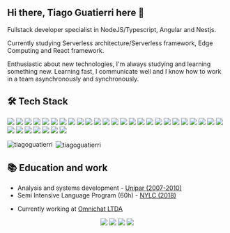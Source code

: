 ## Hi there, Tiago Guatierri here 👋

Fullstack developer specialist in NodeJS/Typescript, Angular and Nestjs. 

Currently studying Serverless architecture/Serverless framework, Edge Computing and React framework.

Enthusiastic about new technologies, I'm always studying and learning something new. Learning fast, I communicate well and I know how to work in a team asynchronously and synchronously.
  
## 🛠  Tech Stack

<img src="https://img.shields.io/badge/HTML5-E34F26?style=for-the-badge&logo=html5&logoColor=white" />  <img src="https://img.shields.io/badge/CSS3-1572B6?style=for-the-badge&logo=css3&logoColor=white" /> <img src="https://img.shields.io/badge/Sass-CC6699?style=for-the-badge&logo=sass&logoColor=white" /> <img src="https://img.shields.io/badge/JavaScript-323330?style=for-the-badge&logo=javascript&logoColor=F7DF1E" /> <img src="https://img.shields.io/badge/TypeScript-007ACC?style=for-the-badge&logo=typescript&logoColor=white" /> <img src="https://img.shields.io/badge/Angular-DD0031?style=for-the-badge&logo=angular&logoColor=white" /> <img src="https://img.shields.io/badge/AngularJS-E23237?style=for-the-badge&logo=angularjs&logoColor=white" /> <img src="https://img.shields.io/badge/Vite-B73BFE?style=for-the-badge&logo=vite&logoColor=FFD62E" /> <img src="https://img.shields.io/badge/Vue.js-35495E?style=for-the-badge&logo=vuedotjs&logoColor=4FC08D" /> <img src="https://img.shields.io/badge/nuxt.js-00C58E?style=for-the-badge&logo=nuxtdotjs&logoColor=white" /> <img src="https://img.shields.io/badge/React-20232A?style=for-the-badge&logo=react&logoColor=61DAFB" /> <img src="https://img.shields.io/badge/next.js-000000?style=for-the-badge&logo=nextdotjs&logoColor=white" /> <img src="https://img.shields.io/badge/Node.js-339933?style=for-the-badge&logo=nodedotjs&logoColor=white" /> <img src="https://img.shields.io/badge/nestjs-E0234E?style=for-the-badge&logo=nestjs&logoColor=white" /> <img src="https://img.shields.io/badge/Express.js-000000?style=for-the-badge&logo=express&logoColor=white" /> <img src="https://img.shields.io/badge/fastify-202020?style=for-the-badge&logo=fastify&logoColor=white" /> <img src="https://img.shields.io/badge/PHP-777BB4?style=for-the-badge&logo=php&logoColor=white" /> <img src="https://img.shields.io/badge/Composer-885630?style=for-the-badge&logo=Composer&logoColor=white" /> <img src="https://img.shields.io/badge/Laravel-FF2D20?style=for-the-badge&logo=laravel&logoColor=white" /> <img src="https://img.shields.io/badge/MySQL-005C84?style=for-the-badge&logo=mysql&logoColor=white" /> <img src="https://img.shields.io/badge/MariaDB-003545?style=for-the-badge&logo=mariadb&logoColor=white" /> <img src="https://img.shields.io/badge/SQLite-07405E?style=for-the-badge&logo=sqlite&logoColor=white" /> <img src="https://img.shields.io/badge/PostgreSQL-316192?style=for-the-badge&logo=postgresql&logoColor=white" /> <img src="https://img.shields.io/badge/MongoDB-4EA94B?style=for-the-badge&logo=mongodb&logoColor=white" /> <img src="https://img.shields.io/badge/redis-%23DD0031.svg?&style=for-the-badge&logo=redis&logoColor=white" /> <img src="https://img.shields.io/badge/rabbitmq-%23FF6600.svg?&style=for-the-badge&logo=rabbitmq&logoColor=white" /> <img src="https://img.shields.io/badge/firebase-ffca28?style=for-the-badge&logo=firebase&logoColor=black" /> <img src="https://img.shields.io/badge/Webpack-8DD6F9?style=for-the-badge&logo=Webpack&logoColor=white" /> <img src="https://img.shields.io/badge/Docker-2CA5E0?style=for-the-badge&logo=docker&logoColor=white" /> <img src="https://img.shields.io/badge/Nginx-009639?style=for-the-badge&logo=nginx&logoColor=white" /> <img src="https://img.shields.io/badge/Ubuntu-E95420?style=for-the-badge&logo=ubuntu&logoColor=white" /> <img src="https://img.shields.io/badge/Amazon_AWS-FF9900?style=for-the-badge&logo=amazonaws&logoColor=white" /> 

<p><img align="left" src="https://github-readme-stats.vercel.app/api/top-langs?username=tiagoguatierri&show_icons=true&locale=en&layout=compact" alt="tiagoguatierri" /></p>  
  
<p>&nbsp;<img align="center" src="https://github-readme-stats.vercel.app/api?username=tiagoguatierri&show_icons=true&locale=en" alt="tiagoguatierri" /></p>

## 📚 Education and work
* Analysis and systems development - [Unipar (2007-2010)](https://www.unipar.br/graduacao/analise-desenvolvimento-sistemas/)
* Semi Intensive Language Program (60h) - [NYLC (2018)](https://www.nylanguagecenter.com/programs/) 

-   Currently working at [Omnichat LTDA](https://omni.chat/)

<p align="center">
<a href="https://www.linkedin.com/in/tiago-guatierri-043b7a82/" target="_blank"><img src="https://img.shields.io/badge/LinkedIn-0077B5?style=for-the-badge&logo=linkedin&logoColor=white" ></a> <a href="https://twitter.com/tiagoguatierri" target="_blank"><img src="https://img.shields.io/badge/Twitter-1DA1F2?style=for-the-badge&logo=twitter&logoColor=white" ></a> <a href="https://www.tiktok.com/@tiagoguatierri" target="_blank"><img src="https://img.shields.io/badge/TikTok-000000?style=for-the-badge&logo=tiktok&logoColor=white" ></a> <a href="mailto:tiagovit@gmail.com" target="_blank"><img src="https://img.shields.io/badge/Gmail-D14836?style=for-the-badge&logo=gmail&logoColor=white" ></a>
</p>
